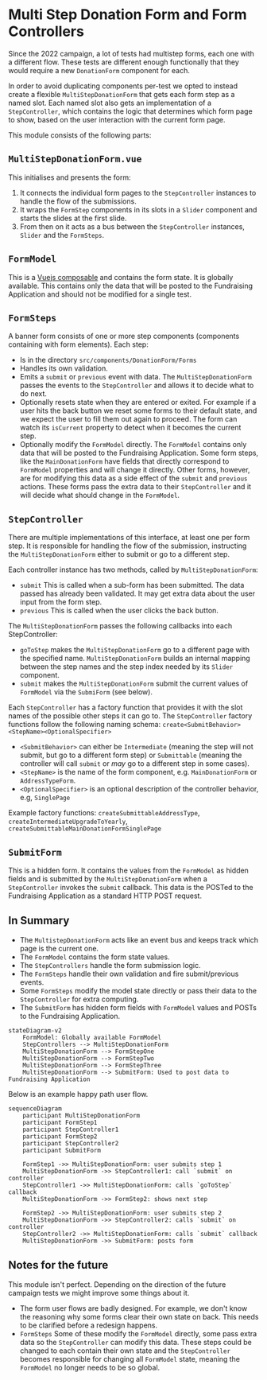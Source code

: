 # Multi Step Donation Form and Form Controllers

Since the 2022 campaign, a lot of tests had multistep forms, each one with a different flow. These tests are different enough functionally that they would require a new `DonationForm` component for each.

In order to avoid duplicating components per-test we opted to instead create a flexible `MultiStepDonationForm` that gets each form step as a named slot. Each named slot also gets an implementation of a `StepController`, which contains the logic that determines which form page to show, based on the user interaction with the current form page.

This module consists of the following parts:

## `MultiStepDonationForm.vue`

This initialises and presents the form:
1. It connects the individual form pages to the `StepController` instances to handle the flow of the submissions.
2. It wraps the `FormStep` components in its slots in a `Slider` component and starts the slides at the first slide.
3. From then on it acts as a bus between the `StepController` instances, `Slider` and the `FormSteps`.

## `FormModel`

This is a [Vuejs composable](https://vuejs.org/guide/reusability/composables.html) and contains the form state. It is globally available. This contains only the data that will be posted to the Fundraising Application and should not be modified for a single test.

## `FormSteps`

A banner form consists of one or more step components (components containing with form elements). Each step:

* Is in the directory `src/components/DonationForm/Forms`
* Handles its own validation.
* Emits a `submit` or `previous` event with data. The `MultiStepDonationForm` passes the events to the `StepController` and allows it to decide what to do next.
* Optionally resets state when they are entered or exited. For example if a user hits the back button we reset some forms to their default state, and we expect the user to fill them out again to proceed. The form can watch its `isCurrent` property to detect when it becomes the current step.
* Optionally modify the `FormModel` directly. The `FormModel` contains only data that will be posted to the Fundraising Application. Some form steps, like the `MainDonationForm` have fields that directly correspond to `FormModel` properties and will change it directly. Other forms, however, are for modifying this data as a side effect of the `submit` and `previous` actions. These forms pass the extra data to their `StepController` and it will decide what should change in the `FormModel`.

## `StepController`

There are multiple implementations of this interface, at least one per form step. It is responsible for handling the flow of the submission, instructing the `MultiStepDonationForm` either to submit or go to a different step.

Each controller instance has two methods, called by `MultiStepDonationForm`:
* `submit` This is called when a sub-form has been submitted. The data passed has already been validated. It may get extra data about the user input from the form step.
* `previous` This is called when the user clicks the back button.

The `MultiStepDonationForm` passes the following callbacks into each StepController:
* `goToStep` makes the `MultiStepDonationForm` go to a different page with the specified name. `MultiStepDonationForm` builds an internal mapping between the step names and the step index needed by its `Slider` component.
* `submit` makes the `MultiStepDonationForm` submit the current values of `FormModel` via the `SubmiForm` (see below).

Each `StepController` has a factory function that provides it with the slot names of the possible other steps it can go to.
The `StepController` factory functions follow the following naming schema:
`create<SubmitBehavior><StepName><OptionalSpecifier>`

* `<SubmitBehavior>` can either be `Intermediate` (meaning the step will not submit, but go to a different form step) or  `Submittable` (meaning the controller will call `submit` or *may* go to a different step in some cases).
* `<StepName>` is the name of the form component, e.g. `MainDonationForm` or `AddressTypeForm`.
* `<OptionalSpecifier>` is an optional description of the controller behavior, e.g, `SinglePage`

Example factory functions: `createSubmittableAddressType`, `createIntermediateUpgradeToYearly`, `createSubmittableMainDonationFormSinglePage`

## `SubmitForm`

This is a hidden form. It contains the values from the `FormModel` as hidden fields and is submitted by the `MultiStepDonationForm` when a `StepController` invokes the `submit` callback. This data is the POSTed to the Fundraising Application as a standard HTTP POST request. 

## In Summary

* The `MultistepDonationForm` acts like an event bus and keeps track which page is the current one.
* The `FormModel` contains the form state values.
* The `StepControllers` handle the form submission logic.
* The `FormSteps` handle their own validation and fire submit/previous events.
* Some `FormSteps` modify the model state directly or pass their data to the `StepController` for extra computing.
* The `SubmitForm` has hidden form fields with `FormModel` values and POSTs to the Fundraising Application. 

```mermaid
stateDiagram-v2
    FormModel: Globally available FormModel
    StepControllers --> MultiStepDonationForm
    MultiStepDonationForm --> FormStepOne
    MultiStepDonationForm --> FormStepTwo
    MultiStepDonationForm --> FormStepThree
    MultiStepDonationForm --> SubmitForm: Used to post data to Fundraising Application
```

Below is an example happy path user flow.

```mermaid
sequenceDiagram
    participant MultiStepDonationForm
    participant FormStep1
    participant StepController1
    participant FormStep2
    participant StepController2
    participant SubmitForm
    
    FormStep1 ->> MultiStepDonationForm: user submits step 1
    MultiStepDonationForm ->> StepController1: call `submit` on controller
    StepController1 ->> MultiStepDonationForm: calls `goToStep` callback
    MultiStepDonationForm ->> FormStep2: shows next step
    
    FormStep2 ->> MultiStepDonationForm: user submits step 2
    MultiStepDonationForm ->> StepController2: calls `submit` on controller
    StepController2 ->> MultiStepDonationForm: calls `submit` callback
    MultiStepDonationForm ->> SubmitForm: posts form
```

## Notes for the future

This module isn't perfect. Depending on the direction of the future campaign tests we might improve some things about it.

* The form user flows are badly designed. For example, we don't know the reasoning why some forms clear their own state on back. This needs to be clarified before a redesign happens.
* `FormSteps` Some of these modify the `FormModel` directly, some pass extra data so the `StepController` can modify this data. These steps could be changed to each contain their own state and the `StepController` becomes responsible for changing all `FormModel` state, meaning the `FormModel` no longer needs to be so global.
